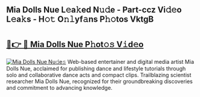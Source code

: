## Mia Dolls Nue L𝚎a𝚔ed N𝚞𝚍e - Part-ccz Vi𝚍𝚎o L𝚎a𝚔s - H𝚘𝚝 O𝚗𝚕yf𝚊ns P𝚑𝚘tos VktgB

# <h2><a href="http://kf5y8q.oniu.top/?m=Mia+Dolls+Nue">🔗👉 🔴 Mia Dolls Nue P𝚑ot𝚘𝚜 V𝚒d𝚎o</a></h2>

[![Mia Dolls Nue Nu𝚍e𝚜](https://i.imgur.com/0qMVB7G.gif)](http://kf5y8q.oniu.top/?m=Mia+Dolls+Nue)
Web-based entertainer and digital media artist Mia Dolls Nue, acclaimed for publishing dance and lifestyle tutorials through solo and collaborative dance acts and compact clips. Trailblazing scientist researcher Mia Dolls Nue, recognized for their groundbreaking discoveries and commitment to advancing knowledge.  
